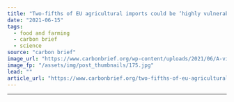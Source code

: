 ```yaml
---
title: "Two-fifths of EU agricultural imports could be ‘highly vulnerable’ to drought by 2050"
date: "2021-06-15"
tags: 
  - food and farming
  - carbon brief
  - science
source: "carbon brief"
image_url: "https://www.carbonbrief.org/wp-content/uploads/2021/06/A-villager-is-seen-in-a-sugarcane-field-in-Shiguoxia-Village-in-Xuwen-County-south-Chinas-Guangdong-Province-E1J0JB-583x372.jpg"
image_fp: "/assets/img/post_thumbnails/175.jpg"
lead: ""
article_url: "https://www.carbonbrief.org/two-fifths-of-eu-agricultural-imports-could-be-highly-vulnerable-to-drought-by-2050"
---
```


---

